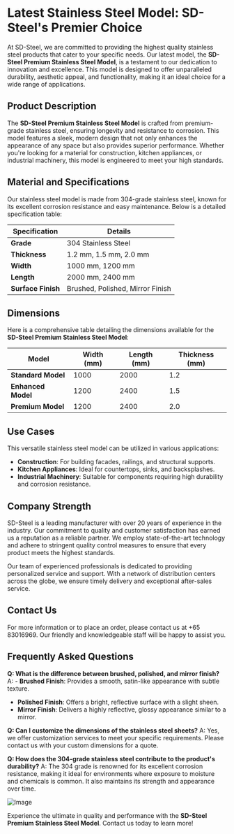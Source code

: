 # Latest Stainless Steel Model: SD-Steel's Premier Choice

At SD-Steel, we are committed to providing the highest quality stainless steel products that cater to your specific needs. Our latest model, the **SD-Steel Premium Stainless Steel Model**, is a testament to our dedication to innovation and excellence. This model is designed to offer unparalleled durability, aesthetic appeal, and functionality, making it an ideal choice for a wide range of applications.

## Product Description

The **SD-Steel Premium Stainless Steel Model** is crafted from premium-grade stainless steel, ensuring longevity and resistance to corrosion. This model features a sleek, modern design that not only enhances the appearance of any space but also provides superior performance. Whether you're looking for a material for construction, kitchen appliances, or industrial machinery, this model is engineered to meet your high standards.

## Material and Specifications

Our stainless steel model is made from 304-grade stainless steel, known for its excellent corrosion resistance and easy maintenance. Below is a detailed specification table:

| **Specification**         | **Details**                          |
|---------------------------|--------------------------------------|
| **Grade**                 | 304 Stainless Steel                  |
| **Thickness**             | 1.2 mm, 1.5 mm, 2.0 mm               |
| **Width**                 | 1000 mm, 1200 mm                     |
| **Length**                | 2000 mm, 2400 mm                     |
| **Surface Finish**        | Brushed, Polished, Mirror Finish     |

## Dimensions

Here is a comprehensive table detailing the dimensions available for the **SD-Steel Premium Stainless Steel Model**:

| **Model**                 | **Width (mm)** | **Length (mm)** | **Thickness (mm)** |
|---------------------------|----------------|-----------------|--------------------|
| **Standard Model**        | 1000           | 2000            | 1.2                |
| **Enhanced Model**        | 1200           | 2400            | 1.5                |
| **Premium Model**         | 1200           | 2400            | 2.0                |

## Use Cases

This versatile stainless steel model can be utilized in various applications:
- **Construction**: For building facades, railings, and structural supports.
- **Kitchen Appliances**: Ideal for countertops, sinks, and backsplashes.
- **Industrial Machinery**: Suitable for components requiring high durability and corrosion resistance.

## Company Strength

SD-Steel is a leading manufacturer with over 20 years of experience in the industry. Our commitment to quality and customer satisfaction has earned us a reputation as a reliable partner. We employ state-of-the-art technology and adhere to stringent quality control measures to ensure that every product meets the highest standards.

Our team of experienced professionals is dedicated to providing personalized service and support. With a network of distribution centers across the globe, we ensure timely delivery and exceptional after-sales service.

## Contact Us

For more information or to place an order, please contact us at +65 83016969. Our friendly and knowledgeable staff will be happy to assist you.

## Frequently Asked Questions

**Q: What is the difference between brushed, polished, and mirror finish?**
A: - **Brushed Finish**: Provides a smooth, satin-like appearance with subtle texture.
- **Polished Finish**: Offers a bright, reflective surface with a slight sheen.
- **Mirror Finish**: Delivers a highly reflective, glossy appearance similar to a mirror.

**Q: Can I customize the dimensions of the stainless steel sheets?**
A: Yes, we offer customization services to meet your specific requirements. Please contact us with your custom dimensions for a quote.

**Q: How does the 304-grade stainless steel contribute to the product's durability?**
A: The 304 grade is renowned for its excellent corrosion resistance, making it ideal for environments where exposure to moisture and chemicals is common. It also maintains its strength and appearance over time.

![Image](https://github.com/user-attachments/assets/2567258e-e124-4816-932d-1809bd27ef0b)

Experience the ultimate in quality and performance with the **SD-Steel Premium Stainless Steel Model**. Contact us today to learn more!